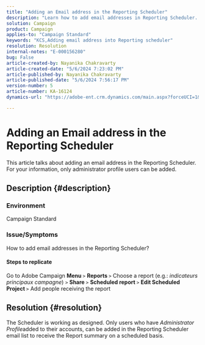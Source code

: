 ```yaml
---
title: "Adding an Email address in the Reporting Scheduler"
description: "Learn how to add email addresses in Reporting Scheduler. Only administrator profile users can be added."
solution: Campaign
product: Campaign
applies-to: "Campaign Standard"
keywords: "KCS,Adding email address into Reporting scheduler"
resolution: Resolution
internal-notes: "E-000156280"
bug: False
article-created-by: Nayanika Chakravarty
article-created-date: "5/6/2024 7:23:02 PM"
article-published-by: Nayanika Chakravarty
article-published-date: "5/6/2024 7:56:17 PM"
version-number: 5
article-number: KA-16124
dynamics-url: "https://adobe-ent.crm.dynamics.com/main.aspx?forceUCI=1&pagetype=entityrecord&etn=knowledgearticle&id=c2c5140b-de0b-ef11-9f8a-6045bd0065b6"

---
```

# Adding an Email address in the Reporting Scheduler


This article talks about adding an email address in the Reporting Scheduler. For your information, only administrator profile users can be added.

## Description {#description}


### <b>Environment </b>

Campaign Standard

### <b>Issue/Symptoms</b>

How to add email addresses in the Reporting Scheduler?

#### Steps to replicate

Go to Adobe Campaign <b>Menu </b>`>`  <b>Reports </b>`>`  Choose a report (e.g.: *indicateurs principaux campagne*) `>`  <b>Share </b>`>`  <b>Scheduled report </b>`>`  <b>Edit Scheduled Project </b>`>`  Add people receiving the report


## Resolution {#resolution}


The Scheduler is working as designed. Only users who have *Administrator Profile*added to their accounts, can be added in the Reporting Scheduler email list to receive the Report summary on a scheduled basis.




